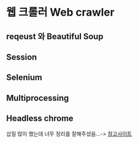 

# 웹 크롤러 Web crawler 

## reqeust 와 Beautiful Soup

## Session

## Selenium

## Multiprocessing

## Headless chrome




삽질 많이 했는데 너무 정리를 잘해주셨음...-> [참고사이트](https://beomi.github.io/gb-crawling/)